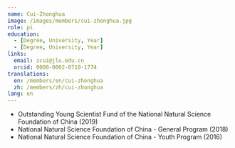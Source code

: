 ```yaml
---
name: Cui-Zhonghua
image: /images/members/cui-zhonghua.jpg
role: pi
education:
  - [Degree, University, Year]
  - [Degree, University, Year]
links:
  email: zcui@jlu.edu.cn
  orcid: 0000-0002-0710-1774
translations:
  en: /members/en/cui-zhonghua
  zh: /members/zh/cui-zhonghua
lang: en
---
```


- Outstanding Young Scientist Fund of the National Natural Science Foundation of China (2019)
- National Natural Science Foundation of China - General Program (2018)
- National Natural Science Foundation of China - Youth Program (2016)
